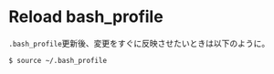# Reload bash_profile

`.bash_profile`更新後、変更をすぐに反映させたいときは以下のように。


```
$ source ~/.bash_profile
```
